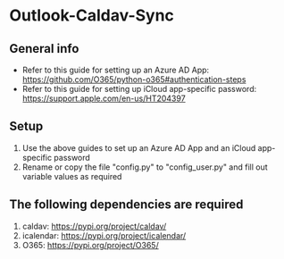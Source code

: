 # Outlook-Caldav-Sync
## General info
- Refer to this guide for setting up an Azure AD App: https://github.com/O365/python-o365#authentication-steps
- Refer to this guide for setting up iCloud app-specific password: https://support.apple.com/en-us/HT204397

## Setup
1. Use the above guides to set up an Azure AD App and an iCloud app-specific password
2. Rename or copy the file "config.py" to "config_user.py" and fill out variable values as required

## The following dependencies are required
1. caldav: https://pypi.org/project/caldav/
2. icalendar: https://pypi.org/project/icalendar/
3. O365: https://pypi.org/project/O365/
